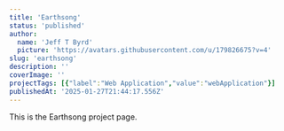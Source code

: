 ```yaml
---
title: 'Earthsong'
status: 'published'
author:
  name: 'Jeff T Byrd'
  picture: 'https://avatars.githubusercontent.com/u/179826675?v=4'
slug: 'earthsong'
description: ''
coverImage: ''
projectTags: [{"label":"Web Application","value":"webApplication"}]
publishedAt: '2025-01-27T21:44:17.556Z'
---
```


This is the Earthsong project page.